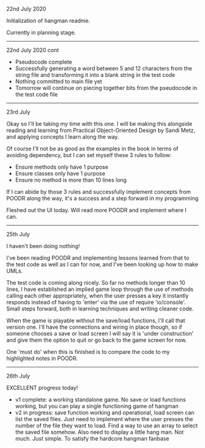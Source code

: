 22nd July 2020

Initialization of hangman readme.

Currently in planning stage.

___
22nd July 2020 cont

- Pseudocode complete
- Successfully generating a word between 5 and 12 characters from the string file and transforming it into a blank string in the test code
- Nothing committed to main file yet
- Tomorrow will continue on piecing together bits from the pseudocode in the test code file

___
23rd July

Okay so I'll be taking my time with this one. I will be making this alongside reading and learning from Practical Object-Oriented Design by Sandi Metz, and applying concepts I learn along the way.

Of course I'll not be as good as the examples in the book in terms of avoiding dependency, but I can set myself these 3 rules to follow:

- Ensure methods only have 1 purpose
- Ensure classes only have 1 purpose
- Ensure no method is more than 10 lines long

If I can abide by those 3 rules and successfully implement concepts from POODR along the way, it's a success and a step forward in my programming

Fleshed out the UI today. Will read more POODR and implement where I can.

___
25th July

I haven't been doing nothing!

I've been reading POODR and implementing lessons learned from that to the test code as well as I can for now, and I've been looking up how to make UMLs.

The test code is coming along nicely. So far no methods longer than 10 lines, I have established an implied game loop through the use of methods calling each other appropriately, when the user presses a key it instantly responds instead of having to 'enter' via the use of require 'io/console'. Small steps forward, both in learning techniques and writing cleaner code.

When the game is playable without the save/load functions, I'll call that version one. I'll have the connections and wiring in place though, so if someone chooses a save or load screen I will say it is 'under construction' and give them the option to quit or go back to the game screen for now.

One 'must do' when this is finished is to compare the code to my highlighted notes in POODR.

___
26th July

EXCELLENT progress today!

- v1 complete: a working standalone game. No save or load functions working, but you can play a single functioning game of hangman
- v2 in progress: save function working and operational, load screen can list the saved files. Just need to implement where the user presses the number of the file they want to load. Find a way to use an array to select the saved file somehow. Also need to display a little hang man. Not much. Just simple. To satisfy the hardcore hangman fanbase




